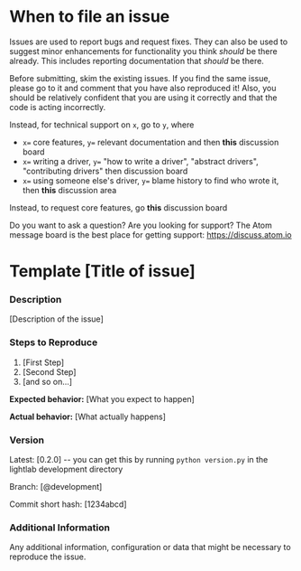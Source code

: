 # When to file an issue
Issues are used to report bugs and request fixes. They can also be used to suggest minor enhancements for functionality you think _should_ be there already. This includes reporting documentation that _should_ be there.

Before submitting, skim the existing issues. If you find the same issue, please go to it and comment that you have also reproduced it! Also, you should be relatively confident that you are using it correctly and that the code is acting incorrectly. 

Instead, for technical support on `x`, go to `y`, where
* `x=` core features, `y=` relevant documentation and then __this__ discussion board
* `x=` writing a driver, `y=` "how to write a driver", "abstract drivers", "contributing drivers" then discussion board
* `x=` using someone else's driver, `y=` blame history to find who wrote it, then __this__ discussion area

Instead, to request core features, go __this__ discussion board


Do you want to ask a question? Are you looking for support? The Atom message board is the best place for getting support: https://discuss.atom.io

# Template [Title of issue]

### Description

[Description of the issue]

### Steps to Reproduce

1. [First Step]
2. [Second Step]
3. [and so on...]

**Expected behavior:** [What you expect to happen]

**Actual behavior:** [What actually happens]

### Version
Latest: [0.2.0] -- you can get this by running `python version.py` in the lightlab development directory

Branch: [@development]

Commit short hash: [1234abcd]

### Additional Information
Any additional information, configuration or data that might be necessary to reproduce the issue.
